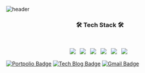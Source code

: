 
![header](https://capsule-render.vercel.app/api?type=wave&color=auto&height=300&section=header&text=sojinkang&fontSize=90)


<h3 align="center"><b>🛠 Tech Stack 🛠</b></h3>
</br>
<p align="center">
<img src="https://img.shields.io/badge/HTML5-E34F26?style=flat-square&logo=HTML5&logoColor=white"/></a> &nbsp
<img src="https://img.shields.io/badge/Now Stuyding-1572B6?style=flat-square&logo=CSS3&logoColor=white"/></a> &nbsp
<img src="https://img.shields.io/badge/Now Stuyding-F7DF1E?style=flat-square&logo=JavaScript&logoColor=white"/></a> &nbsp
<img src="https://img.shields.io/badge/Now Stuyding-47A248?style=flat-square&logo=React&logoColor=white"/></a> &nbsp 
<img src="https://img.shields.io/badge/Now Stuyding-4479A1?style=flat-square&logo=TypeScript&logoColor=white"/></a> &nbsp 
<img src="https://img.shields.io/badge/Now Stuyding-339933?style=flat-square&logo=Node.js&logoColor=white"/></a> &nbsp
<!-- <img src="https://img.shields.io/badge/Android-3DDC84?style=flat-square&logo=Android&logoColor=white"/></a> &nbsp -->

 [![Portpolio Badge](http://img.shields.io/badge/-portpolio-black?style=flat-square&logo=github&link=https://sojinkang.tistory.com/)](https://sojinkang.tistory.com/)
 [![Tech Blog Badge](http://img.shields.io/badge/-Tech%20blog-black?style=flat-square&logo=github&link=https://sojinkang.tistory.com/)](https://sojinkang.tistory.com/)
  [![Gmail Badge](https://img.shields.io/badge/Gmail-d14836?style=flat-square&logo=Gmail&logoColor=white&link=mailto:sojinkang.tech@gmail.com)](mailto:sojinkang.tech@gmail.com)
  
